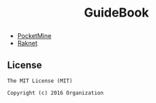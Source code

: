 # <p align="center">GuideBook
* [PocketMine](PocketMinePlugin/0index.md)
* [Raknet]()

## License
```
The MIT License (MIT)

Copyright (c) 2016 Organization
```
